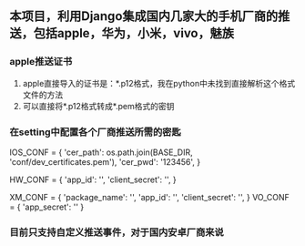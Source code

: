 ## 本项目，利用Django集成国内几家大的手机厂商的推送，包括apple，华为，小米，vivo，魅族

### apple推送证书
1. apple直接导入的证书是：*.p12格式，我在python中未找到直接解析这个格式文件的方法
2. 可以直接将*.p12格式转成*.pem格式的密钥

### 在setting中配置各个厂商推送所需的密匙
IOS_CONF = {
    'cer_path': os.path.join(BASE_DIR, 'conf/dev_certificates.pem'),
    'cer_pwd': '123456',
}

HW_CONF = {
    'app_id': '',
    'client_secret': '',
}

XM_CONF = {
    'package_name': '',
    'app_id': '',
    'client_secret': '',
}
VO_CONF = {
    'app_secret': ''
}

### 目前只支持自定义推送事件，对于国内安卓厂商来说